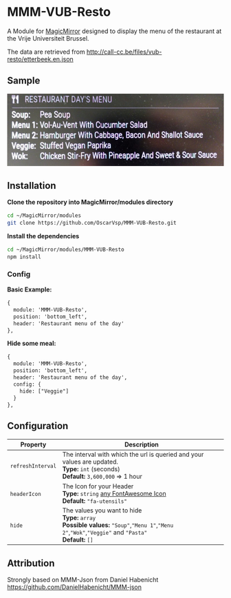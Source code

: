 # MMM-VUB-Resto

A Module for [MagicMirror](https://github.com/MichMich/MagicMirror) designed to
display the menu of the restaurant at the Vrije Universiteit Brussel.

The data are retrieved from http://call-cc.be/files/vub-resto/etterbeek.en.json

## Sample

![alt text](https://github.com/OscarVsp/MMM-VUB-Resto/raw/main/sample.jpg "Example")

## Installation

**Clone the repository into MagicMirror/modules directory**
```bash
cd ~/MagicMirror/modules
git clone https://github.com/OscarVsp/MMM-VUB-Resto.git
```

**Install the dependencies**
```bash
cd ~/MagicMirror/modules/MMM-VUB-Resto
npm install
```

### Config

**Basic Example:**

```jsonc
{
  module: 'MMM-VUB-Resto',
  position: 'bottom_left',
  header: 'Restaurant menu of the day'
},
```

**Hide some meal:**

```jsonc
{
  module: 'MMM-VUB-Resto',
  position: 'bottom_left',
  header: 'Restaurant menu of the day',
  config: {
    hide: ["Veggie"]
  }
},
```

## Configuration

<table width="100%">
  <thead>
    <tr>
      <th>Property</th>
      <th width="100%">Description</th>
    </tr>
  <thead>
  <tbody>
    <tr>
      <td><code>refreshInterval</code></td>
      <td>The interval with which the url is queried and your values are updated.
        <br><b>Type:</b> <code>int</code> (seconds)
        <br><b>Default:</b> <code>3,600,000</code> => 1 hour
      </td>
    </tr>
    <tr>
      <td><code>headerIcon</code></td>
      <td>The Icon for your Header
        <br><b>Type:</b> <code>string</code> <a href="https://fontawesome.com/icons?d=gallery">any FontAwesome Icon</a>
        <br><b>Default:</b> <code>"fa-utensils"</code> 
      </td>
    </tr>
    <tr>
      <td><code>hide</code></td>
      <td>The values you want to hide
        <br><b>Type:</b> <code>array</code>
        <br><b>Possible values:</b> <code>"Soup"</code>,<code>"Menu 1"</code>,<code>"Menu 2"</code>,<code>"Wok"</code>,<code>"Veggie"</code> and <code>"Pasta"</code>
        <br><b>Default:</b> <code>[]</code> 
      </td>
    </tr>
  </tbody>
</table>

## Attribution

Strongly based on MMM-Json from Daniel Habenicht
https://github.com/DanielHabenicht/MMM-json
